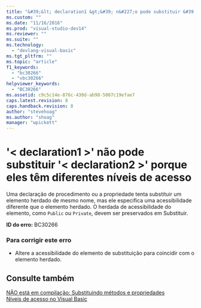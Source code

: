 ```yaml
---
title: "&#39;&lt; declaration1 &gt;&#39; n&#227;o pode substituir &#39;&lt; declaration2 &gt;&#39; porque eles t&#234;m diferentes n&#237;veis de acesso | Microsoft Docs"
ms.custom: ""
ms.date: "11/16/2016"
ms.prod: "visual-studio-dev14"
ms.reviewer: ""
ms.suite: ""
ms.technology: 
  - "devlang-visual-basic"
ms.tgt_pltfrm: ""
ms.topic: "article"
f1_keywords: 
  - "bc30266"
  - "vbc30266"
helpviewer_keywords: 
  - "BC30266"
ms.assetid: c9c5c14e-876c-430d-ab98-5087c19efae7
caps.latest.revision: 8
caps.handback.revision: 8
author: "stevehoag"
ms.author: "shoag"
manager: "wpickett"
---
```

# &#39;&lt; declaration1 &gt;&#39; n&#227;o pode substituir &#39;&lt; declaration2 &gt;&#39; porque eles t&#234;m diferentes n&#237;veis de acesso
Uma declaração de procedimento ou a propriedade tenta substituir um elemento herdado de mesmo nome, mas ele especifica uma acessibilidade diferente que o elemento herdado. O herdada de acessibilidade do elemento, como `Public` ou `Private`, devem ser preservados em Substituir.  
  
 **ID do erro:** BC30266  
  
### Para corrigir este erro  
  
-   Altere a acessibilidade do elemento de substituição para coincidir com o elemento herdado.  
  
## Consulte também  
 [NÃO está em compilação: Substituindo métodos e propriedades](http://msdn.microsoft.com/pt-br/2167e8f5-1225-4b13-9ebd-02591ba90213)   
 [Níveis de acesso no Visual Basic](../../visual-basic/programming-guide/language-features/declared-elements/access-levels.md)